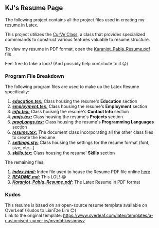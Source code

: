 ## KJ's Resume Page

The following project contains all the project files used in creating my resume in Latex. 

This project utilizes the [CurVe Class](https://ctan.org/pkg/curve), a class that provides specialized commmands to construct various features valuable to resume structure.

To view my resume in PDF format, open the [Karanjot_Pabla_Resume.pdf](https://github.com/kjpabla/Resume/blob/master/Karanjot_Pabla_Resume.pdf) file.

Feel free to take a look! (And possibly help contribute to it 😉)

### Program File Breakdown
The following program files are used to make up the Latex Resume specifically:
1. ***[education.tex:](https://github.com/kjpabla/Resume/blob/master/education.tex)*** Class housing the resume's **Education** section
2. ***[employment.tex:](https://github.com/kjpabla/Resume/blob/master/employment.tex)*** Class housing the resume's **Employment** section
3. ***[info.tex:](https://github.com/kjpabla/Resume/blob/master/projs.tex)*** Class housing the resume's **Contact Info** section
4. ***[projs.tex:](https://github.com/kjpabla/Resume/blob/master/projs.tex)*** Class housing the resume's **Projects** section
5. ***[progLangs.tex:](https://github.com/kjpabla/Resume/blob/master/progLangs.tex)*** Class housing the resume's **Programming Languages** section
6. ***[resume.tex:](https://github.com/kjpabla/Resume/blob/master/resume.tex)*** The document class incorporating all the other class files to create the Resume 
7. ***[settings.sty:](https://github.com/kjpabla/Resume/blob/master/settings.sty)*** Class housing the settings for the resume format (font, size, etc...)
8. ***[skills.tex:](https://github.com/kjpabla/Resume/blob/master/skills.tex)*** Class housing the resume' **Skills** section

The remaining files:
1. ***[index.html:](https://github.com/kjpabla/Resume/blob/master/index.html)*** Index file used to house the Resume PDF file online [here](https://kjpabla.github.io/Resume/)
2. ***[README.md:](https://github.com/kjpabla/Resume/blob/master/README.md)*** This LOL! 😂
3. ***[Karanjot_Pabla_Resume.pdf:](https://github.com/kjpabla/Resume/blob/master/Karanjot_Pabla_Resume.pdf)*** The Latex Resume in PDF format


### Kudos
This resume is based on an open-source resume template available on OverLeaf (Kudos to LianTze Lim 😊)\
Link to the original template: https://www.overleaf.com/latex/templates/a-customised-curve-cv/mvmbhkwsnmwv 
